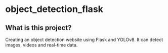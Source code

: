 # object_detection_flask

## What is this project?
Creating an object detection website using Flask and YOLOv8. It can detect images, videos and real-time data. 
